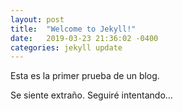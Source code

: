 ```yaml
---
layout: post
title:  "Welcome to Jekyll!"
date:   2019-03-23 21:36:02 -0400
categories: jekyll update
---
```

Esta es la primer prueba de un blog.

Se siente extraño. Seguiré intentando...